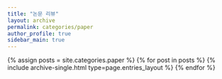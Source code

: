 ```yaml
---
title: "논문 리뷰"
layout: archive
permalink: categories/paper
author_profile: true
sidebar_main: true
---
```



{% assign posts = site.categories.paper %}
{% for post in posts %} {% include archive-single.html type=page.entries_layout %} {% endfor %}
